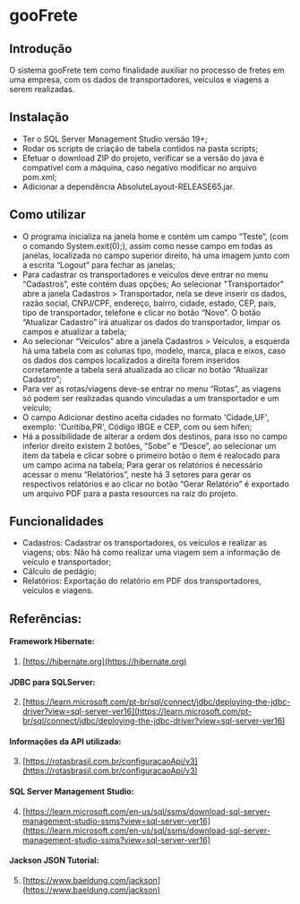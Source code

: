 #  gooFrete
## Introdução
O sistema gooFrete tem como finalidade auxiliar no processo de fretes em uma empresa, com os dados de transportadores, veículos e viagens a serem realizadas.

## Instalação
- Ter o SQL Server Management Studio versão 19+;
- Rodar os scripts de criação de tabela contidos na pasta scripts;
- Efetuar o download ZIP do projeto, verificar se a versão do java é compatível com a máquina, caso negativo modificar no arquivo pom.xml;
- Adicionar a dependência AbsoluteLayout-RELEASE65.jar.

## Como utilizar
- O programa inicializa na janela home e contém um campo “Teste”, (com o comando System.exit(0);), assim como nesse campo em todas as janelas, localizada no campo superior direito, há uma imagem junto com a escrita “Logout” para fechar as janelas;
- Para cadastrar os transportadores e veículos deve entrar no menu “Cadastros”, este contém duas opções;
Ao selecionar "Transportador" abre a janela Cadastros > Transportador, nela se deve inserir os dados, razão social, CNPJ/CPF, endereço, bairro, cidade, estado, CEP, país, tipo de transportador, telefone e clicar no botão “Novo”. O botão “Atualizar Cadastro” irá atualizar os dados do transportador, limpar os campos e atualizar a tabela;
- Ao selecionar “Veículos” abre a janela Cadastros > Veículos, a esquerda há uma tabela com as colunas tipo, modelo, marca, placa e eixos, caso os dados dos campos localizados a direita forem inseridos corretamente a tabela será atualizada ao clicar no botão “Atualizar Cadastro”;
- Para ver as rotas/viagens deve-se entrar no menu “Rotas”, as viagens só podem ser realizadas quando vinculadas a um transportador e um veículo;
- O campo Adicionar destino aceita cidades no formato 'Cidade,UF', exemplo: 'Curitiba,PR', Código IBGE e CEP, com ou sem hífen;
- Há a possibilidade de alterar a ordem dos destinos, para isso no campo inferior direito existem 2 botões, “Sobe” e “Desce”, ao selecionar um item da tabela e clicar sobre o primeiro botão o item é realocado para um campo acima na tabela;
Para gerar os relatórios é necessário acessar o menu “Relatórios”, neste há 3 setores para gerar os respectivos relatórios e ao clicar no botão “Gerar Relatório” é exportado um arquivo PDF para a pasta resources na raiz do projeto.

## Funcionalidades
- Cadastros:
Cadastrar os transportadores, os veículos e realizar as viagens;
obs: Não há como realizar uma viagem sem a informação de veículo e transportador;
- Cálculo de pedágio;
- Relatórios:
Exportação do relatório em PDF dos transportadores, veículos e viagens.

## Referências:

#### Framework Hibernate:
1. [https://hibernate.org](https://hibernate.org)
#### JDBC para SQLServer:
2. [https://learn.microsoft.com/pt-br/sql/connect/jdbc/deploying-the-jdbc-driver?view=sql-server-ver16](https://learn.microsoft.com/pt-br/sql/connect/jdbc/deploying-the-jdbc-driver?view=sql-server-ver16)
#### Informações da API utilizada:
3. [https://rotasbrasil.com.br/configuracaoApi/v3](https://rotasbrasil.com.br/configuracaoApi/v3)
#### SQL Server Management Studio:
4. [https://learn.microsoft.com/en-us/sql/ssms/download-sql-server-management-studio-ssms?view=sql-server-ver16](https://learn.microsoft.com/en-us/sql/ssms/download-sql-server-management-studio-ssms?view=sql-server-ver16)
#### Jackson JSON Tutorial:
5. [https://www.baeldung.com/jackson](https://www.baeldung.com/jackson)

